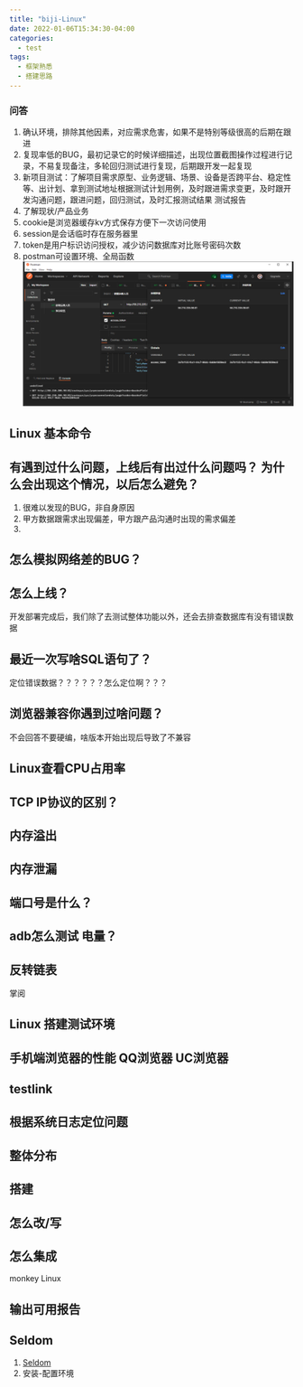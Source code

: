 ```yaml
---
title: "biji-Linux"
date: 2022-01-06T15:34:30-04:00
categories:
  - test
tags:
  - 框架熟悉
  - 搭建思路
---
```


### 问答
1. 确认环境，排除其他因素，对应需求危害，如果不是特别等级很高的后期在跟进
2. 复现率低的BUG，最初记录它的时候详细描述，出现位置截图操作过程进行记录，不易复现备注，多轮回归测试进行复现，后期跟开发一起复现
3. 新项目测试：了解项目需求原型、业务逻辑、场景、设备是否跨平台、稳定性等、出计划、拿到测试地址根据测试计划用例，及时跟进需求变更，及时跟开发沟通问题，跟进问题，回归测试，及时汇报测试结果  测试报告
4. 了解现状/产品业务
5. cookie是浏览器缓存kv方式保存方便下一次访问使用
6. session是会话临时存在服务器里
7. token是用户标识访问授权，减少访问数据库对比账号密码次数
8. postman可设置环境、全局函数![jpg](/assets/images/postman环境.png)


## Linux 基本命令
## 有遇到过什么问题，上线后有出过什么问题吗？ 为什么会出现这个情况，以后怎么避免？
1. 很难以发现的BUG，非自身原因
2. 甲方数据跟需求出现偏差，甲方跟产品沟通时出现的需求偏差
3. 
## 怎么模拟网络差的BUG？

## 怎么上线？
开发部署完成后，我们除了去测试整体功能以外，还会去排查数据库有没有错误数据
## 最近一次写啥SQL语句了？
定位错误数据？？？？？？怎么定位啊？？？

## 浏览器兼容你遇到过啥问题？
不会回答不要硬编，啥版本开始出现后导致了不兼容

## Linux查看CPU占用率
## TCP  IP协议的区别？
## 内存溢出
## 内存泄漏
## 端口号是什么？
## adb怎么测试  电量？
## 反转链表

掌阅
## Linux 搭建测试环境
## 手机端浏览器的性能 QQ浏览器 UC浏览器
## testlink
## 根据系统日志定位问题












## 整体分布
## 搭建
## 怎么改/写
## 怎么集成
monkey
Linux






## 输出可用报告

## Seldom
1. [Seldom](https://github.com/SeldomQA/seldom/blob/master/docs/create_project.md)
2. 安装-配置环境
